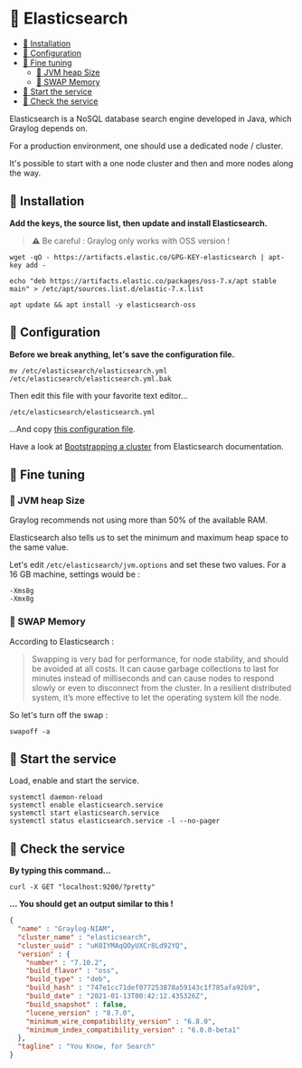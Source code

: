 # 🦦 Elasticsearch

  - [🥑 Installation](#-installation)
  - [🥦 Configuration](#-configuration)
  - [🧇 Fine tuning](#-fine-tuning)
    - [🍂 JVM heap Size](#-jvm-heap-size)
    - [🍁 SWAP Memory](#-swap-memory)
  - [🥜 Start the service](#-start-the-service)
  - [🥯 Check the service](#-check-the-service)

Elasticsearch is a NoSQL database search engine developed in Java, which Graylog depends on. 

For a production environment, one should use a dedicated node / cluster.

It's possible to start with a one node cluster and then and more nodes along the way.


## 🥑 Installation


**Add the keys, the source list, then update and install Elasticsearch.**
> ⚠️ Be careful : Graylog only works with OSS version !
```shell
wget -qO - https://artifacts.elastic.co/GPG-KEY-elasticsearch | apt-key add -

echo "deb https://artifacts.elastic.co/packages/oss-7.x/apt stable main" > /etc/apt/sources.list.d/elastic-7.x.list

apt update && apt install -y elasticsearch-oss
```


## 🥦 Configuration

**Before we break anything, let's save the configuration file.**

```shell
mv /etc/elasticsearch/elasticsearch.yml /etc/elasticsearch/elasticsearch.yml.bak
```

Then edit this file with your favorite text editor...

`/etc/elasticsearch/elasticsearch.yml`

...And copy [this configuration file](elasticsearch.yml).

Have a look at [Bootstrapping a cluster](https://www.elastic.co/guide/en/elasticsearch/reference/master/modules-discovery-bootstrap-cluster.html) from Elasticsearch documentation.

## 🧇 Fine tuning

### 🍂 JVM heap Size
Graylog recommends not using more than 50% of the available RAM. 

Elasticsearch also tells us to set the minimum and maximum heap space to the same value.

Let's edit `/etc/elasticsearch/jvm.options` and set these two values. For a 16 GB machine, settings would be :

```shell
-Xms8g
-Xmx8g
```

### 🍁 SWAP Memory

According to Elasticsearch : 

> Swapping is very bad for performance, for node stability, and should be avoided at all costs. It can cause garbage collections to last for minutes instead of milliseconds and can cause nodes to respond slowly or even to disconnect from the cluster. In a resilient distributed system, it’s more effective to let the operating system kill the node.

So let's turn off the swap :

```shell
swapoff -a
```

## 🥜 Start the service

Load, enable and start the service.

```shell
systemctl daemon-reload
systemctl enable elasticsearch.service
systemctl start elasticsearch.service
systemctl status elasticsearch.service -l --no-pager
```

## 🥯 Check the service

**By typing this command...**
```shell
curl -X GET "localhost:9200/?pretty"
```

**... You should get an output similar to this !**
```json
{
  "name" : "Graylog-NIAM",
  "cluster_name" : "elasticsearch",
  "cluster_uuid" : "uK0IYMAqQOyUXCr8Ld92YQ",
  "version" : {
    "number" : "7.10.2",
    "build_flavor" : "oss",
    "build_type" : "deb",
    "build_hash" : "747e1cc71def077253878a59143c1f785afa92b9",
    "build_date" : "2021-01-13T00:42:12.435326Z",
    "build_snapshot" : false,
    "lucene_version" : "8.7.0",
    "minimum_wire_compatibility_version" : "6.8.0",
    "minimum_index_compatibility_version" : "6.0.0-beta1"
  },
  "tagline" : "You Know, for Search"
}
```
